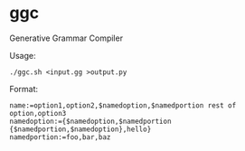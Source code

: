 # ggc
Generative Grammar Compiler

Usage:

    ./ggc.sh <input.gg >output.py


Format:

    name:=option1,option2,$namedoption,$namedportion rest of option,option3
    namedoption:={$namedoption,$namedportion {$namedportion,$namedoption},hello}
    namedportion:=foo,bar,baz
